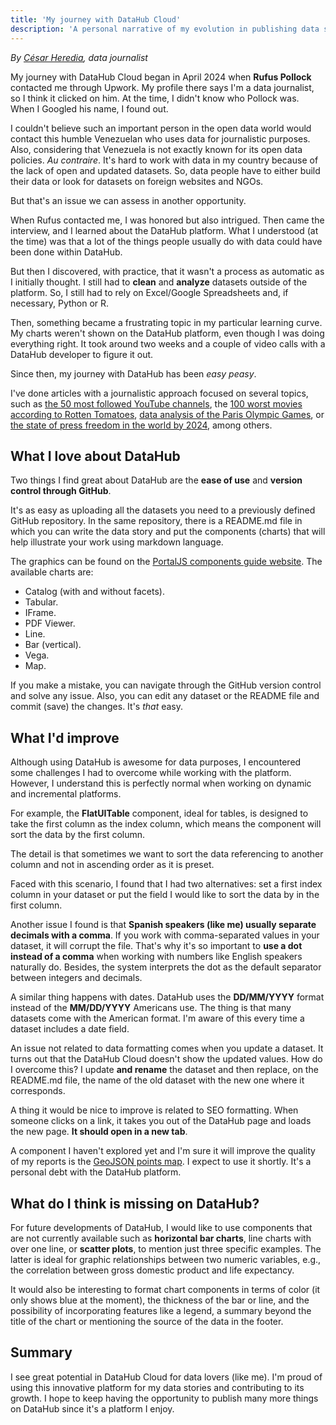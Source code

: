 ```yaml
---
title: 'My journey with DataHub Cloud'
description: 'A personal narrative of my evolution in publishing data stories on this innovative platform'
---
```


*By [César Heredia](https://x.com/cahered), data journalist*

My journey with DataHub Cloud began in April 2024 when **Rufus Pollock** contacted me through Upwork. My profile there says I'm a data journalist, so I think it clicked on him. At the time, I didn't know who Pollock was. When I Googled his name, I found out. 

I couldn't believe such an important person in the open data world would contact this humble Venezuelan who uses data for journalistic purposes. Also, considering that Venezuela is not exactly known for its open data policies. *Au contraire*. It's hard to work with data in my country because of the lack of open and updated datasets. So, data people have to either build their data or look for datasets on foreign websites and NGOs.

But that's an issue we can assess in another opportunity.

When Rufus contacted me, I was honored but also intrigued. Then came the interview, and I learned about the DataHub platform. What I understood (at the time) was that a lot of the things people usually do with data could have been done within DataHub.

But then I discovered, with practice, that it wasn't a process as automatic as I initially thought. I still had to **clean** and **analyze** datasets outside of the platform. So, I still had to rely on Excel/Google Spreadsheets and, if necessary, Python or R.

Then, something became a frustrating topic in my particular learning curve. My charts weren't shown on the DataHub platform, even though I was doing everything right. It took around two weeks and a couple of video calls with a DataHub developer to figure it out.

Since then, my journey with DataHub has been *easy peasy*. 

I've done articles with a journalistic approach focused on several topics, such as [the 50 most followed YouTube channels](https://datahub.io/@cheredia19/50-yt-channels-most-subscribers), the [100 worst movies according to Rotten Tomatoes](https://datahub.io/@cheredia19/100-worst-movies-all-time-by-rt), [data analysis of the Paris Olympic Games](https://datahub.io/@cheredia19/paris-2024-osg-athletes), or [the state of press freedom in the world by 2024](https://datahub.io/@cheredia19/press-freedom-2024), among others.

## What I love about DataHub

Two things I find great about DataHub are the **ease of use** and **version control through GitHub**.

It's as easy as uploading all the datasets you need to a previously defined GitHub repository. In the same repository, there is a README.md file in which you can write the data story and put the components (charts) that will help illustrate your work using markdown language.

The graphics can be found on the [PortalJS components guide website](https://storybook.portaljs.org/?path=/docs/components-introduction--docs). The available charts are:
 
- Catalog (with and without facets).
- Tabular.
- IFrame.
- PDF Viewer.
- Line.
- Bar (vertical).
- Vega.
- Map.

If you make a mistake, you can navigate through the GitHub version control and solve any issue. Also, you can edit any dataset or the README file and commit (save) the changes. It's *that* easy.

## What I'd improve

Although using DataHub is awesome for data purposes, I encountered some challenges I had to overcome while working with the platform. However, I understand this is perfectly normal when working on dynamic and incremental platforms.

For example, the **FlatUITable** component, ideal for tables, is designed to take the first column as the index column, which means the component will sort the data by the first column.

The detail is that sometimes we want to sort the data referencing to another column and not in ascending order as it is preset.

Faced with this scenario, I found that I had two alternatives: set a first index column in your dataset or put the field I would like to sort the data by in the first column.

Another issue I found is that **Spanish speakers (like me) usually separate decimals with a comma**. If you work with comma-separated values in your dataset, it will corrupt the file. That's why it's so important to **use a dot instead of a comma** when working with numbers like English speakers naturally do. Besides, the system interprets the dot as the default separator between integers and decimals.

A similar thing happens with dates. DataHub uses the **DD/MM/YYYY** format instead of the **MM/DD/YYYY** Americans use. The thing is that many datasets come with the American format. I'm aware of this every time a dataset includes a date field.

An issue not related to data formatting comes when you update a dataset. It turns out that the DataHub Cloud doesn't show the updated values. How do I overcome this? I update **and rename** the dataset and then replace, on the README.md file, the name of the old dataset with the new one where it corresponds.

A thing it would be nice to improve is related to SEO formatting. When someone clicks on a link, it takes you out of the DataHub page and loads the new page. **It should open in a new tab**.

A component I haven't explored yet and I'm sure it will improve the quality of my reports is the [GeoJSON points map](https://storybook.portaljs.org/?path=/story/components-geospatial-map--geo-json-points). I expect to use it shortly. It's a personal debt with the DataHub platform.

## What do I think is missing on DataHub?

For future developments of DataHub, I would like to use components that are not currently available such as **horizontal bar charts**, line charts with over one line, or **scatter plots**, to mention just three specific examples. The latter is ideal for graphic relationships between two numeric variables, e.g., the correlation between gross domestic product and life expectancy.

It would also be interesting to format chart components in terms of color (it only shows blue at the moment), the thickness of the bar or line, and the possibility of incorporating features like a legend, a summary beyond the title of the chart or mentioning the source of the data in the footer.

## Summary

I see great potential in DataHub Cloud for data lovers (like me). I'm proud of using this innovative platform for my data stories and contributing to its growth. I hope to keep having the opportunity to publish many more things on DataHub since it's a platform I enjoy.
